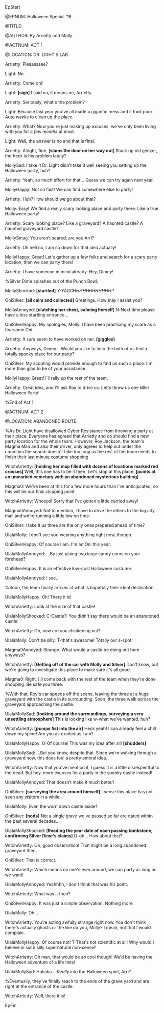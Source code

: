 <link rel="stylesheet" href="{{ '/assets/css/halloween.css?v=' | append: site.github.build_revision | relative_url }}">

EpStart

<!-- Epilogue Info -->
 
@EPNUM: Halloween Special '19

@TITLE: 

@AUTHOR: By Arrietty and Molly

<!-- Epilogue -->

@ACTNUM: ACT 1

@LOCATION: DR. LIGHT'S LAB

Arrietty: Pleaasssee?

Light: No.

Arrietty: Come on!!

Light: **[sigh]** I said no, it means no, Arrietty.

Arrietty: Seriously, what's the problem?

Light: Because last year you've all made a gigantic mess and it took poor Auto *weeks* to clean up the place.

Arrietty: What? Now you're just making up excuses, we've only been living with you for a *few months* at most.

Light: Well, the answer is no and that is final.

Arrietty: Alright, fine. **[slams the door on her way out]** Stuck up old geezer, the heck is his problem lately?

MollySad: I take it Dr. Light didn't take it well seeing you setting up the Halloween party, huh?

Arrietty: Yeah, so much effort for that… Guess we can try again next year.

MollyHappy: Not so fast! We can find somewhere else to party!

Arrietty: Huh? How should we go about that?

Molly: Easy! We find a really scary looking place and party there. Like a true Halloween party!

Arrietty: Scary looking place? Like a graveyard? A haunted castle? A haunted graveyard castle?

MollySmug: You aren't scared, are you Arri?

Arrietty: Oh hell no, I am so down for that idea actually!

MollyHappy: Great! Let's gather up a few folks and search for a scary party location, then we can party there!

Arrietty: I have someone in mind already. Hey, Dimey!

%Silver Dime splashes out of the Punch Bowl.

MollyShocked: **[startled]** *Y-YAGGHHHHHHHHHHHH!!*

OniSilver: **[all calm and collected]** Greetings. How may I assist you?

MollyAnnoyed: **[clutching her chest, calming herself]** N-Next time please have a less startling entrance…

OniSilverHappy: My apologies, Molly. I have been practicing my scare as a fearsome Oni.

Arrietty: It sure seem to have worked on her. **[giggles]**

Arrietty: Anyways, Dimey… Would you like to help the both of us find a totally spooky place for our party?

OniSilver: My scouting would provide enough to find us such a place. I'm more than glad to be of your assistance.

MollyHappy: Great! I'll rally up the rest of the team.

Arrietty: Great idea, and I'll ask Roy to drive us. Let's throw us one killer Halloween Party!

%End of Act 1

@ACTNUM: ACT 2

@LOCATION: ABANDONED ROUTE

%As Dr. Light have disallowed Cyber Resistance from throwing a party at their place. Everyone has agreed that Arrietty and co should find a new party location for the whole team. However, Roy Jackson, the team's Magma Man and also their driver, only agrees to help out under the condition the search doesn't take too long as the rest of the team needs to finish their last minute costume shopping.

WitchArrietty: **[holding her map filled with dozens of locations marked red crosses]** Well, this one has to be it then. Let's stop at this place. **[points at an unmarked cemetary with an abandoned mysterious building]**

Magma0: We've been at this for a few more hours than I've anticipcated, so this will be our final stopping point.

WitchArrietty: Whoops! Sorry that I've gotten a little carried away!

Magma0Annoyed: Not to mention, I have to drive the others to the big city mall and we're running a little low on time.

OniSilver: I take it us three are the only ones prepared ahead of time?

UlalaMolly: I don't see you wearing anything right now, though.

OniSilverHappy: Of course I am. I'm an Oni this year.

UlalaMollyAnnoyed: …By just gluing two large candy corns on your forehead?

OniSilverHappy: It is an effective low-cost Halloween costume.

UlalaMollyAnnoyed: I see…

%Soon, the team finally arrives at what is hopefully their ideal destination.

UlalaMollyHappy: Oh! There it is!

WitchArrietty: Look at the size of that castle!

UlalaMollyShocked: C-Castle?! You didn't say there would be an abandoned castle!

WitchArrietty: Oh, now are you chickening out?

UlalaMolly: Don't be silly. T-that's awesome! Totally our s-spot!

Magma0Annoyed: Strange. What would a castle be doing out here anyways?

WitchArrietty: **[Getting off of the car with Molly and Silver]** Don't know, but we're going to investigate this place to make sure it's all good.

Magma0: Right, I'll come back with the rest of the team when they're done shopping. Be safe you three.

%With that, Roy's car speeds off the scene, leaving the three at a huge graveyard with the castle in its surrounding. Soon, the three walk across the graveyard approaching the castle.

UlalaMollySad: **[looking around the surroundings, surveying a very unsettling atmosphere]** This is looking like w-what we've wanted, huh?

WitchArrietty: **[pumps fist into the air]** Heck yeah! I can already feel a chill down my spine! Are you as excited as I am?

UlalaMollyHappy: O-Of course! This was my idea after all! **[shudders]**

UlalaMollySad: …But you know, despite that. Since we’re walking through a graveyard now, this does feel a pretty amoral idea.

WitchArrietty: Now that you’ve mention it, I guess it is a little disrespectful to the dead. But hey, more excuses for a party in the spooky castle instead!

UlalaMollyAnnoyed: That doesn’t make it much better!

OniSilver: **[surveying the area around himself]** I sense this place has not seen any visitors in a while.

UlalaMolly: Even the worn down castle aside?

OniSilver: **[nods]** Not a single grave we've passed so far are dated within the past several decades…

UlalaMollyShocked: **[Reading the year date of each passing tombstone, confirming Silver Dime's claims]** O-oh… How about that?

WitchArrietty: Oh, good observation! That might be a long abandoned graveyard then.

OniSilver: That is correct.

WitchArrietty: Which means no one's ever around, we can party as long as we want!

UlalaMollyAnnoyed: Yeahhhh, I don't think that was his point.

WitchArrietty: What was it then?

OniSilverHappy: It was just a simple observation. Nothing more.

UlalaMolly: Oh…

WitchArrietty: You're acting awfully strange right now. You don't think there's actually ghosts or the like do you, Molly? I mean, not that I would complain.

UlalaMollyHappy: Of course not! T-That's not scientific at all! Why would I believe in such silly supernatural non-sense?

WitchArrietty: Oh man, that would be *so* cool though! We'd be having the Halloween adventure of a life time!

UlalaMollySad: Hahaha… *Really* into the Halloween spirit, Arri?

%Eventually, they've finally reach to the ends of the grave yard and are right at the entrance of the castle.

WitchArrietty: Well, there it is!


EpFin


<script src="{{ '/assets/js/EpFormatter.js' | relative_url }}"></script>